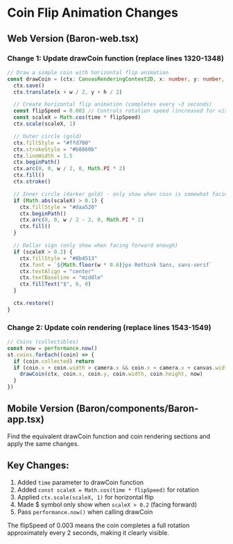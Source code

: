 # Coin Flip Animation Changes

## Web Version (Baron-web.tsx)

### Change 1: Update drawCoin function (replace lines 1320-1348)

```typescript
// Draw a simple coin with horizontal flip animation
const drawCoin = (ctx: CanvasRenderingContext2D, x: number, y: number, w: number, h: number, time: number) => {
  ctx.save()
  ctx.translate(x + w / 2, y + h / 2)

  // Create horizontal flip animation (completes every ~3 seconds)
  const flipSpeed = 0.003 // Controls rotation speed (increased for visibility)
  const scaleX = Math.cos(time * flipSpeed)
  ctx.scale(scaleX, 1)

  // Outer circle (gold)
  ctx.fillStyle = "#ffd700"
  ctx.strokeStyle = "#b8860b"
  ctx.lineWidth = 1.5
  ctx.beginPath()
  ctx.arc(0, 0, w / 2, 0, Math.PI * 2)
  ctx.fill()
  ctx.stroke()

  // Inner circle (darker gold) - only show when coin is somewhat facing us
  if (Math.abs(scaleX) > 0.1) {
    ctx.fillStyle = "#daa520"
    ctx.beginPath()
    ctx.arc(0, 0, w / 2 - 2, 0, Math.PI * 2)
    ctx.fill()
  }

  // Dollar sign (only show when facing forward enough)
  if (scaleX > 0.2) {
    ctx.fillStyle = "#8b4513"
    ctx.font = `${Math.floor(w * 0.6)}px Rethink Sans, sans-serif`
    ctx.textAlign = "center"
    ctx.textBaseline = "middle"
    ctx.fillText("$", 0, 0)
  }

  ctx.restore()
}
```

### Change 2: Update coin rendering (replace lines 1543-1549)

```typescript
// Coins (collectibles)
const now = performance.now()
st.coins.forEach((coin) => {
  if (coin.collected) return
  if (coin.x + coin.width > camera.x && coin.x < camera.x + canvas.width) {
    drawCoin(ctx, coin.x, coin.y, coin.width, coin.height, now)
  }
})
```

## Mobile Version (Baron/components/Baron-app.tsx)

Find the equivalent drawCoin function and coin rendering sections and apply the same changes.

## Key Changes:
1. Added `time` parameter to drawCoin function
2. Added `const scaleX = Math.cos(time * flipSpeed)` for rotation
3. Applied `ctx.scale(scaleX, 1)` for horizontal flip
4. Made $ symbol only show when `scaleX > 0.2` (facing forward)
5. Pass `performance.now()` when calling drawCoin

The flipSpeed of 0.003 means the coin completes a full rotation approximately every 2 seconds, making it clearly visible.

